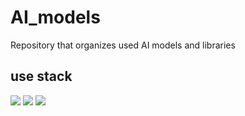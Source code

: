 # AI_models
Repository that organizes used AI models and libraries


## use stack

<img src="https://img.shields.io/badge/python-3776AB?style=for-the-badge&logo=python&logoColor=white"> <img src="https://img.shields.io/badge/jupyter-F37626?style=for-the-badge&logo=jupyter&logoColor=white"> <img src="https://img.shields.io/badge/tensorflow-FF6F00?style=for-the-badge&logo=tensorflow&logoColor=white">

